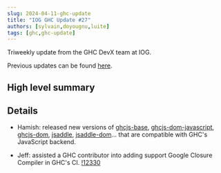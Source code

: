 ```yaml
---
slug: 2024-04-11-ghc-update
title: "IOG GHC Update #27"
authors: [sylvain,doyougnu,luite]
tags: [ghc,ghc-update]
---
```


Triweekly update from the GHC DevX team at IOG.

<!-- truncate -->

Previous updates can be found [here](https://engineering.iog.io/tags/ghc-update).

## High level summary


## Details

- Hamish: released new versions of
  [ghcjs-base](https://hackage.haskell.org/package/ghcjs-base),
  [ghcjs-dom-javascript](https://hackage.haskell.org/package/ghcjs-dom-javascript),
  [ghcjs-dom](https://hackage.haskell.org/package/ghcjs-dom),
  [jsaddle](https://hackage.haskell.org/package/jsaddle),
  [jsaddle-dom](https://hackage.haskell.org/package/jsaddle-dom)... that are
  compatible with GHC's JavaScript backend.

- Jeff: assisted a GHC contributor into adding support Google Closure Compiler
  in GHC's CI.
  [!12330](https://gitlab.haskell.org/ghc/ghc/-/merge_requests/12330)
